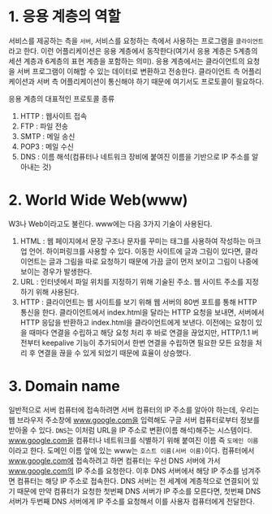 # 1. 응용 계층의 역할

서비스를 제공하는 측을 `서버`, 서비스를 요청하는 측에서 사용하는 프로그램을 `클라이언트`라고 한다.
이런 어플리케이션은 응용 계층에서 동작한다(여기서 응용 계층은 5계층의 세션 계층과 6계층의 표현 계층을 포함하는 의미).
응용 계층에서는 클라이언트의 요청을 서버 프로그램이 이해할 수 있는 데이터로 변환하고 전송한다.
클라이언트 측 어플리케이션과 서버 측 어플리케이션이 통신해야 하기 때문에 여기서도 프로토콜이 필요하다.

응용 계층의 대표적인 프로토콜 종류
1. HTTP : 웹사이트 접속
2. FTP : 파일 전송
3. SMTP : 메일 송신
4. POP3 : 메일 수신
5. DNS : 이름 해석(컴퓨터나 네트워크 장비에 붙여진 이름을 기반으로 IP 주소를 알아내는 것)


# 2. World Wide Web(www)

W3나 Web이라고도 불린다.
www에는 다음 3가지 기술이 사용된다.

1. HTML : 
  웹 페이지에서 문장 구조나 문자를 꾸미는 태그를 사용하여 작성하는 마크업 언어. 하이퍼링크를 사용할 수 있다. 이동한 사이트에 글과 그림이 있다면, 클라이언트는 글과 그림을 따로 요청하기 때문에 가끔 글이 먼저 보이고 그림이 나중에 보이는 경우가 발생한다.
2. URL :
   인터넷에서 파일 위치를 지정하기 위해 기술된 주소. 웹 사이트 주소를 지정하기 위해 사용된다.
3. HTTP : 
  클라이언트는 웹 사이트를 보기 위해 웹 서버의 80번 포트를 통해 HTTP 통신을 한다. 클라이언트에서 index.html을 달라는 HTTP 요청을 보내면, 서버에서 HTTP 응답을 반환하고 index.html을 클라이언트에게 보낸다. 이전에는 요청이 있을 때마다 연결을 수립하고 해당 요청 처리 후 바로 연결을 끊었지만, HTTP/1.1 버전부터 keepalive 기능이 추가되어서 한번 연결을 수립하면 필요한 모든 요청을 처리 후 연결을 끊을 수 있게 되었기 때문에 효율이 상승했다.


# 3. Domain name

일반적으로 서버 컴퓨터에 접속하려면 서버 컴퓨터의 IP 주소를 알아야 하는데, 우리는 웹 브라우저 주소창에 www.google.com을 입력해도 구글 서버 컴퓨터로부터 정보를 받아올 수 있다.
`DNS`는 이처럼 URL을 IP 주소로 변환(이름 해석)해주는 시스템이다.
www.google.com을 컴퓨터나 네트워크를 식별하기 위해 붙여진 이름 즉 `도메인 이름`이라고 한다. 도메인 이름 앞에 있는 www는 `호스트 이름(서버 이름)`이다.
컴퓨터에서 www.google.com에 접속하려고 하면 컴퓨터는 우선 DNS 서버에 가서 www.google.com의 IP 주소를 요청한다. 이후 DNS 서버에서 해당 IP 주소를 넘겨주면 컴퓨터는 해당 IP 주소로 접속한다.
DNS 서버는 전 세계에 계층적으로 연결되어 있기 때문에 만약 컴퓨터가 요청한 첫번째 DNS 서버가 IP 주소를 모른다면, 첫번째 DNS 서버가 두번째 DNS 서버에게 IP 주소를 요청해서 이를 사용자 컴퓨터에게 전달한다.
